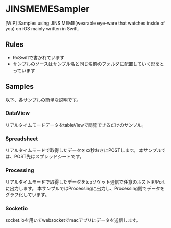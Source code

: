 # JINSMEMESampler
[WIP] Samples using JINS MEME(wearable eye-ware that watches inside of you) on iOS mainly written in Swift.

## Rules
 - RxSwiftで書かれています
 - サンプルのソースはサンプル名と同じ名前のフォルダに配置していく形をとっています

## Samples
以下、各サンプルの簡単な説明です。

### DataView
リアルタイムモードデータをtableViewで閲覧できるだけのサンプル。

### Spreadsheet
リアルタイムモードで取得したデータをxx秒おきにPOSTします。
本サンプルでは、POST先はスプレッドシートです。

### Processing 
リアルタイムモードで取得したデータをtcpソケット通信で任意のホストIP/Portに出力します。
本サンプルではProcessingに出力し、Processing側でデータをグラフ化しています。

### Socketio
socket.ioを用いてwebsocketでmacアプリにデータを送信します。
